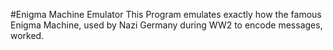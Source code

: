 #Enigma Machine Emulator
This Program emulates exactly how the famous Enigma Machine, used by Nazi Germany during WW2 to encode messages, worked.
